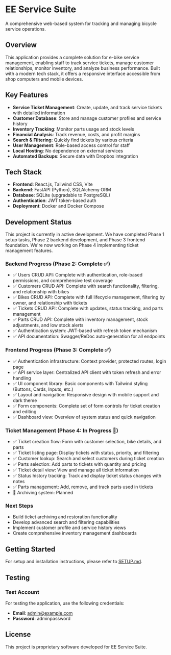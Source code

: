 # EE Service Suite

A comprehensive web-based system for tracking and managing bicycle service operations.

## Overview

This application provides a complete solution for e-bike service management, enabling staff to track service tickets, manage customer relationships, monitor inventory, and analyze business performance. Built with a modern tech stack, it offers a responsive interface accessible from shop computers and mobile devices.

## Key Features

- **Service Ticket Management**: Create, update, and track service tickets with detailed information
- **Customer Database**: Store and manage customer profiles and service history
- **Inventory Tracking**: Monitor parts usage and stock levels
- **Financial Analysis**: Track revenue, costs, and profit margins
- **Search & Filtering**: Quickly find tickets by various criteria
- **User Management**: Role-based access control for staff
- **Local Hosting**: No dependence on external services
- **Automated Backups**: Secure data with Dropbox integration

## Tech Stack

- **Frontend**: React.js, Tailwind CSS, Vite
- **Backend**: FastAPI (Python), SQLAlchemy ORM
- **Database**: SQLite (upgradable to PostgreSQL)
- **Authentication**: JWT token-based auth
- **Deployment**: Docker and Docker Compose

## Development Status

This project is currently in active development. We have completed Phase 1 setup tasks, Phase 2 backend development, and Phase 3 frontend foundation. We're now working on Phase 4 implementing ticket management features.

### Backend Progress (Phase 2: Complete ✅)
- ✅ Users CRUD API: Complete with authentication, role-based permissions, and comprehensive test coverage
- ✅ Customers CRUD API: Complete with search functionality, filtering, and relationship with bikes
- ✅ Bikes CRUD API: Complete with full lifecycle management, filtering by owner, and relationship with tickets
- ✅ Tickets CRUD API: Complete with updates, status tracking, and parts management
- ✅ Parts CRUD API: Complete with inventory management, stock adjustments, and low stock alerts
- ✅ Authentication system: JWT-based with refresh token mechanism
- ✅ API documentation: Swagger/ReDoc auto-generation for all endpoints

### Frontend Progress (Phase 3: Complete ✅)
- ✅ Authentication infrastructure: Context provider, protected routes, login page
- ✅ API service layer: Centralized API client with token refresh and error handling
- ✅ UI component library: Basic components with Tailwind styling (Buttons, Cards, Inputs, etc.)
- ✅ Layout and navigation: Responsive design with mobile support and dark theme
- ✅ Form components: Complete set of form controls for ticket creation and editing
- ✅ Dashboard view: Overview of system status and quick navigation

### Ticket Management (Phase 4: In Progress 🔄)
- ✅ Ticket creation flow: Form with customer selection, bike details, and parts
- ✅ Ticket listing page: Display tickets with status, priority, and filtering
- ✅ Customer lookup: Search and select customers during ticket creation
- ✅ Parts selection: Add parts to tickets with quantity and pricing
- ✅ Ticket detail view: View and manage all ticket information
- ✅ Status history tracking: Track and display ticket status changes with notes
- ✅ Parts management: Add, remove, and track parts used in tickets
- 🔄 Archiving system: Planned

### Next Steps
- Build ticket archiving and restoration functionality
- Develop advanced search and filtering capabilities
- Implement customer profile and service history views
- Create comprehensive inventory management dashboards

## Getting Started

For setup and installation instructions, please refer to [SETUP.md](SETUP.md).

## Testing

### Test Account

For testing the application, use the following credentials:
- **Email**: admin@example.com
- **Password**: adminpassword

## License

This project is proprietary software developed for EE Service Suite.